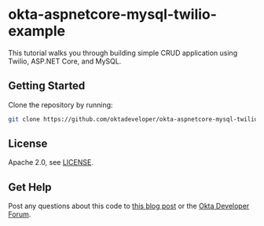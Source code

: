 # okta-aspnetcore-mysql-twilio-example
This tutorial walks you through building simple CRUD application using Twilio, ASP.NET Core, and MySQL.

## Getting Started

Clone the repository by running:

```sh
git clone https://github.com/oktadeveloper/okta-aspnetcore-mysql-twilio-example.git
```

## License
Apache 2.0, see [LICENSE](LICENSE).

## Get Help
Post any questions about this code to [this blog post](https://developer.okta.com/blog/2019/08/02/build-a-simple-crud-app-with-aspnetcore-mysql-and-twilio) or the [Okta Developer Forum](https://devforum.okta.com/).
